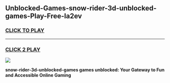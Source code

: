 
## Unblocked-Games-snow-rider-3d-unblocked-games-Play-Free-la2ev
<h3>
<a href="https://premium76.site?title=snow-rider-3d-unblocked-games&ref=21A">CLICK TO PLAY</a></h3>
<hr>

<h3>
<a href="https://premium76.site?title=snow-rider-3d-unblocked-games&ref=21A">CLICK 2 PLAY</a>
  
</h3>

<a href="https://premium76.site?title=snow-rider-3d-unblocked-games&ref=21A"><img src="https://clearcache.store/games.png"></a>


**snow-rider-3d-unblocked-games games unblocked: Your Gateway to Fun and Accessible Online Gaming**
